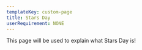 ```yaml
---
templateKey: custom-page
title: Stars Day
userRequirement: NONE
---
```

This page will be used to explain what Stars Day is!